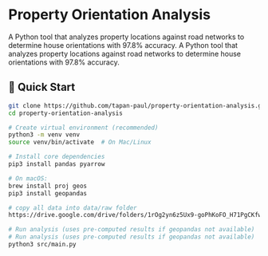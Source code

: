 # Property Orientation Analysis

A Python tool that analyzes property locations against road networks to determine house orientations with 97.8% accuracy.
A Python tool that analyzes property locations against road networks to determine house orientations with 97.8% accuracy.

## 🚀 Quick Start

```bash
git clone https://github.com/tapan-paul/property-orientation-analysis.git
cd property-orientation-analysis

# Create virtual environment (recommended)
python3 -m venv venv
source venv/bin/activate  # On Mac/Linux

# Install core dependencies
pip3 install pandas pyarrow

# On macOS:
brew install proj geos
pip3 install geopandas

# copy all data into data/raw folder 
https://drive.google.com/drive/folders/1rOg2yn6z5Ux9-goPhKoFO_H71PgCKfwd

# Run analysis (uses pre-computed results if geopandas not available)
# Run analysis (uses pre-computed results if geopandas not available)
python3 src/main.py